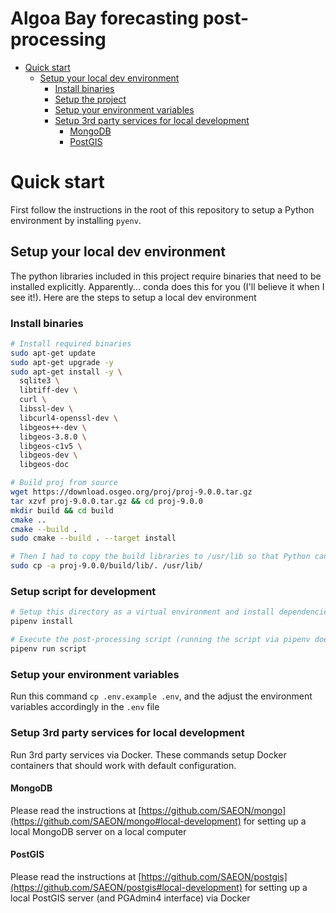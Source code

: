# Algoa Bay forecasting post-processing

<!-- START doctoc generated TOC please keep comment here to allow auto update -->
<!-- DON'T EDIT THIS SECTION, INSTEAD RE-RUN doctoc TO UPDATE -->

- [Quick start](#quick-start)
  - [Setup your local dev environment](#setup-your-local-dev-environment)
    - [Install binaries](#install-binaries)
    - [Setup the project](#setup-the-project)
    - [Setup your environment variables](#setup-your-environment-variables)
    - [Setup 3rd party services for local development](#setup-3rd-party-services-for-local-development)
      - [MongoDB](#mongodb)
      - [PostGIS](#postgis)

<!-- END doctoc generated TOC please keep comment here to allow auto update -->

# Quick start

First follow the instructions in the root of this repository to setup a Python environment by installing `pyenv`.

## Setup your local dev environment

The python libraries included in this project require binaries that need to be installed explicitly. Apparently... conda does this for you (I'll believe it when I see it!). Here are the steps to setup a local dev environment

### Install binaries

```sh
# Install required binaries
sudo apt-get update
sudo apt-get upgrade -y
sudo apt-get install -y \
  sqlite3 \
  libtiff-dev \
  curl \
  libssl-dev \
  libcurl4-openssl-dev \
  libgeos++-dev \
  libgeos-3.8.0 \
  libgeos-c1v5 \
  libgeos-dev \
  libgeos-doc

# Build proj from source
wget https://download.osgeo.org/proj/proj-9.0.0.tar.gz
tar xzvf proj-9.0.0.tar.gz && cd proj-9.0.0
mkdir build && cd build
cmake ..
cmake --build .
sudo cmake --build . --target install

# Then I had to copy the build libraries to /usr/lib so that Python can use them
sudo cp -a proj-9.0.0/build/lib/. /usr/lib/
```

### Setup script for development

```sh
# Setup this directory as a virtual environment and install dependencies
pipenv install

# Execute the post-processing script (running the script via pipenv doesn't require activating the venv)
pipenv run script
```

### Setup your environment variables

Run this command `cp .env.example .env`, and the adjust the environment variables accordingly in the `.env` file

### Setup 3rd party services for local development

Run 3rd party services via Docker. These commands setup Docker containers that should work with default configuration.

#### MongoDB
Please read the instructions at [https://github.com/SAEON/mongo](https://github.com/SAEON/mongo#local-development) for setting up a local MongoDB server on a local computer

#### PostGIS
Please read the instructions at [https://github.com/SAEON/postgis](https://github.com/SAEON/postgis#local-development) for setting up a local PostGIS server (and PGAdmin4 interface) via Docker